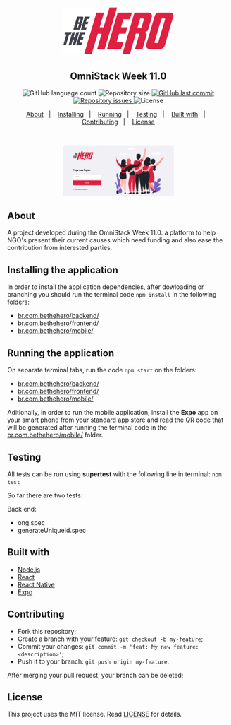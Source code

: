 <h1 align="center">
    <img alt="Be The Hero" title="#bethehero" src="assets/logo.svg" width="250px" />
</h1>

<h2 align="center">
  OmniStack Week 11.0
</h2>
<p align="center">
  <img alt="GitHub language count" src="https://img.shields.io/github/languages/count/e7r7i7c/bethehero">

  <img alt="Repository size" src="https://img.shields.io/github/repo-size/e7r7i7c/bethehero">
  
  <a href="https://github.com/e7r7i7c/bethehero/commits/master">
    <img alt="GitHub last commit" src="https://img.shields.io/github/last-commit/e7r7i7c/bethehero">
  </a>

  <a href="https://github.com/e7r7i7c/bethehero/issues">
    <img alt="Repository issues" src="https://img.shields.io/github/issues/e7r7i7c/bethehero">
  </a>

  <img alt="License" src="https://img.shields.io/badge/license-MIT-brightgreen">
</p>

<p align="center">
  <a href="#about">About</a>&nbsp;&nbsp;&nbsp;|&nbsp;&nbsp;&nbsp;
  <a href="#installing-the-application">Installing</a>&nbsp;&nbsp;&nbsp;|&nbsp;&nbsp;&nbsp;
  <a href="#running-the-application">Running</a>&nbsp;&nbsp;&nbsp;|&nbsp;&nbsp;&nbsp;
  <a href="#testing">Testing</a>&nbsp;&nbsp;&nbsp;|&nbsp;&nbsp;&nbsp;
  <a href="#built-with">Built with</a>&nbsp;&nbsp;&nbsp;|&nbsp;&nbsp;&nbsp;
  <!--<a href="#layout">Layout</a>&nbsp;&nbsp;&nbsp;|&nbsp;&nbsp;&nbsp;-->
  <a href="#contributing">Contributing</a>&nbsp;&nbsp;&nbsp;|&nbsp;&nbsp;&nbsp;
  <a href="#license">License</a>
</p>

<br>

<p align="center">
  <img alt="Frontend" src="assets/screen.png" width="50%">
</p>


## About

A project developed during the OmniStack Week 11.0: a platform to help NGO's present their current causes which need funding and also ease the contribution from interested parties.

## Installing the application

In order to install the application dependencies, after dowloading or branching you should run the terminal code `npm install` in the following folders:

* <u>br.com.bethehero/backend/</u>
* <u>br.com.bethehero/frontend/</u>
* <u>br.com.bethehero/mobile/</u>

## Running the application

On separate terminal tabs, run the code `npm start` on the folders:

* <u>br.com.bethehero/backend/</u>
* <u>br.com.bethehero/frontend/</u>
* <u>br.com.bethehero/mobile/</u>

Aditionally, in order to run the mobile application, install the <strong>Expo</strong> app on your smart phone from your standard app store and read the QR code that will be generated after running the terminal code in the <u>br.com.bethehero/mobile/</u> folder.

## Testing

All tests can be run using <strong>supertest</strong> with the following line in terminal: `npm test` 

So far there are two tests:

Back end:
* ong.spec
* generateUniqueId.spec

## Built with

* [Node.js](https://nodejs.org/en/)
* [React](https://reactjs.org)
* [React Native](https://facebook.github.io/react-native/)
* [Expo](https://expo.io/)

<!--
## Layout

 You can download the layout (`.sketch`) using [this link](.github/DevRadar.sketch).

To open it in any SO, use [Figma](https://figma.com).
-->

## Contributing

* Fork this repository;
* Create a branch with your feature: `git checkout -b my-feature`;
* Commit your changes: `git commit -m 'feat: My new feature: <description>'`;
* Push it to your branch: `git push origin my-feature`.

After merging your pull request, your branch can be deleted;

## License

This project uses the MIT license. Read [LICENSE](LICENSE.txt) for details.
